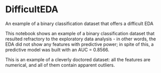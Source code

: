 # DifficultEDA
An example of a binary classification dataset that offers a difficult EDA

This notebook shows an example of a binary classification dataset that resulted refractory to the exploratory data analysis - in other words, the EDA did not show any features with predictive power; in spite of this, a predictive model was built with an AUC = 0.8566.

This is an example of a cleverly doctored dataset: all the features are numerical, and all of them contain apparent outliers.
